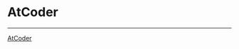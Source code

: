 # AtCoder

- - - - - - - - - - - - - - - - - - - - - - - - - - - -
[AtCoder](https://atcoder.jp/home)
